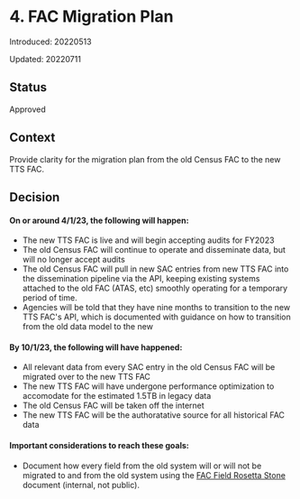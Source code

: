 # 4. FAC Migration Plan

Introduced: 20220513

Updated: 20220711

## Status

Approved

## Context

Provide clarity for the migration plan from the old Census FAC to the new TTS FAC. 

## Decision

#### On or around 4/1/23, the following will happen:

* The new TTS FAC is live and will begin accepting audits for FY2023
* The old Census FAC will continue to operate and disseminate data, but will no longer accept audits
* The old Census FAC will pull in new SAC entries from new TTS FAC into the dissemination pipeline via the API, keeping existing systems attached to the old FAC (ATAS, etc) smoothly operating for a temporary period of time. 
* Agencies will be told that they have nine months to transition to the new TTS FAC's API, which is documented with guidance on how to transition from the old data model to the new

#### By 10/1/23, the following will have happened:

* All relevant data from every SAC entry in the old Census FAC will be migrated over to the new TTS FAC
* The new TTS FAC will have undergone performance optimization to accomodate for the estimated 1.5TB in legacy data
* The old Census FAC will be taken off the internet
* The new TTS FAC will be the authoratative source for all historical FAC data

#### Important considerations to reach these goals:

* Document how every field from the old system will or will not be migrated to and from the old system using the [FAC Field Rosetta Stone](https://docs.google.com/spreadsheets/d/1e-NQPeXk9pcQhA9PEbywkfoJa1bcTunKsVsBjqFYVK4/edit#gid=1955175057) document (internal, not public). 